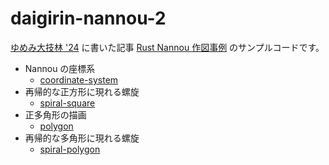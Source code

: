 # daigirin-nannou-2

[ゆめみ大技林 '24](https://yumemi-inc.booth.pm/items/5701456) に書いた記事 [Rust Nannou 作図事例](https://qiita.com/usamik26/items/0af0fcd0a9db0523c1b6) のサンプルコードです。

* Nannou の座標系
  * [coordinate-system](./coordinate-system)
* 再帰的な正方形に現れる螺旋
  * [spiral-square](./spiral-square)
* 正多角形の描画
  * [polygon](./polygon)
* 再帰的な多角形に現れる螺旋
  * [spiral-polygon](./spiral-polygon)

